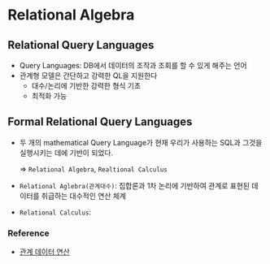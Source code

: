 # Relational Algebra

## Relational Query Languages

- Query Languages: DB에서 데이터의 조작과 조회를 할 수 있게 해주는 언어
- 관계형 모델은 간단하고 강력한 QL을 지원한다
  - 대수/논리에 기반한 강력한 형식 기초
  - 최적화 가능



## Formal Relational Query Languages

- 두 개의 mathematical Query Language가 현재 우리가 사용하는 SQL과 그것을 실행시키는 데에 기반이 되었다.

  => `Relational Algebra`, `Realtional Calculus`

- `Relational Aglebra(관계대수)`: 집합론과 1차 논리에 기반하여 관계로 표현된 데이터를 취급하는 대수적인 연산 체계

- `Relational Calculus`: 





### Reference

- [관계 데이터 연산](https://m.blog.naver.com/k97b1114/140152644090)